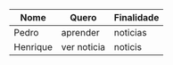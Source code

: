 


| Nome | Quero|Finalidade|
|------|------|----------|
| Pedro | aprender |noticias|
| Henrique | ver noticia |noticis|

